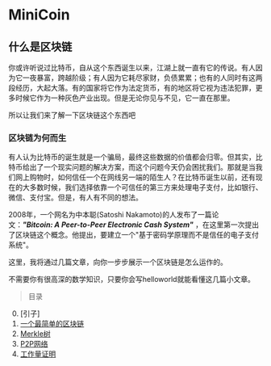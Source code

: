 # MiniCoin

## 什么是区块链

你或许听说过比特币，自从这个东西诞生以来，江湖上就一直有它的传说。有人因为它一夜暴富，跨越阶级；有人因为它耗尽家财，负债累累；也有的人同时有这两段经历，大起大落。有的国家将它作为法定货币，有的地区将它视为违法犯罪，更多时候它作为一种灰色产业出现。但是无论你见与不见，它一直在那里。

所以让我们来了解一下区块链这个东西吧

### 区块链为何而生
有人认为比特币的诞生就是一个骗局，最终这些数据的价值都会归零。但其实，比特币给出了一个现实问题的解决方案，而这个问题今天仍会困扰我们。那就是当我们网上购物时，如何信任一个在网线另一端的陌生人？在比特币诞生以前，还有现在的大多数时候，我们选择依靠一个可信任的第三方来处理电子支付，比如银行、微信、支付宝。但是，有人有不同的想法。


2008年，一个网名为中本聪(Satoshi Nakamoto)的人发布了一篇论文：***"Bitcoin: A Peer-to-Peer Electronic Cash System"*** ，在这里第一次提出了区块链这个概念。他提出，要建立一个"基于密码学原理而不是信任的电子支付系统"。

这里，我将通过几篇文章，向你一步步展示一个区块链是怎么运作的。

不需要你有很高深的数学知识，只要你会写helloworld就能看懂这几篇小文章。

> 目录

0. [引子]
1. [一个最简单的区块链](./Tutor/1_simple_blockchain.md)
2. [Merkle树](./Tutor/2_Merkle_Tree.md) 
3. [P2P网络](./Tutor/3_p2p_network.md)
4. [工作量证明](./Tutor/4_pow.md)
